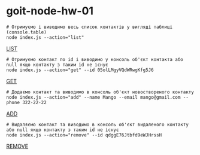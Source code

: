# goit-node-hw-01

```shell
# Отримуємо і виводимо весь список контактів у вигляді таблиці (console.table)
node index.js --action="list"
```
[LIST](https://prnt.sc/TGPEgXR4KRm8)

```shell
# Отримуємо контакт по id і виводимо у консоль об'єкт контакта або null якщо контакту з таким id не існує
node index.js --action="get" --id 05olLMgyVQdWRwgKfg5J6
```
[GET](https://prnt.sc/k4nLA6t07dNC)

```shell
# Додаємо контакт та виводимо в консоль об'єкт новоствореного контакту
node index.js --action="add" --name Mango --email mango@gmail.com --phone 322-22-22
```
[ADD](https://prnt.sc/uqkjIHaCqsXU)

```shell
# Видаляємо контакт та виводимо в консоль об'єкт видаленого контакту або null якщо контакту з таким id не існує
node index.js --action="remove" --id qdggE76Jtbfd9eWJHrssH
```
[REMOVE](https://prnt.sc/B84zKmYnDGNU)
